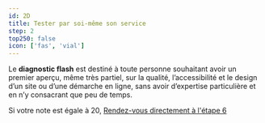 ```yaml
---
id: 2D
title: Tester par soi-même son service
step: 2
top250: false
icon: ['fas', 'vial']
---
```


Le **diagnostic flash** est destiné à toute personne souhaitant avoir un premier aperçu, même très partiel, sur la qualité, l’accessibilité et le design d’un site ou d’une démarche en ligne, sans avoir d’expertise particulière et en n’y consacrant que peu de temps. 

Si votre note est égale à 20, <a href="#">Rendez-vous directement à l'étape 6</a>

